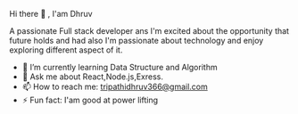 Hi there 👋 , I'am Dhruv

A passionate Full stack developer ans I'm excited about the opportunity that future holds and had also I'm passionate about technology and enjoy exploring different aspect of it.



- 🌱 I’m currently learning Data Structure and Algorithm
- 💬 Ask me about React,Node.js,Exress.
- 📫 How to reach me: tripathidhruv366@gmail.com
- ⚡ Fun fact: I'am good at power lifting 

